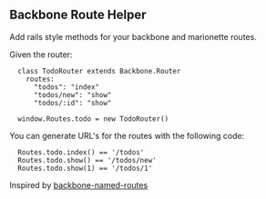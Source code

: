 ## Backbone Route Helper

Add rails style methods for your backbone and marionette routes.

Given the router:

```
  class TodoRouter extends Backbone.Router
    routes: 
      "todos": "index"
      "todos/new": "show"
      "todos/:id": "show"
      
  window.Routes.todo = new TodoRouter()
```

You can generate URL's for the routes with the following code:

```
  Routes.todo.index() == '/todos'
  Routes.todo.show() == '/todos/new'
  Routes.todo.show(1) == '/todos/1'
```


Inspired by [backbone-named-routes](https://github.com/drtangible/backbone-named-routes)
